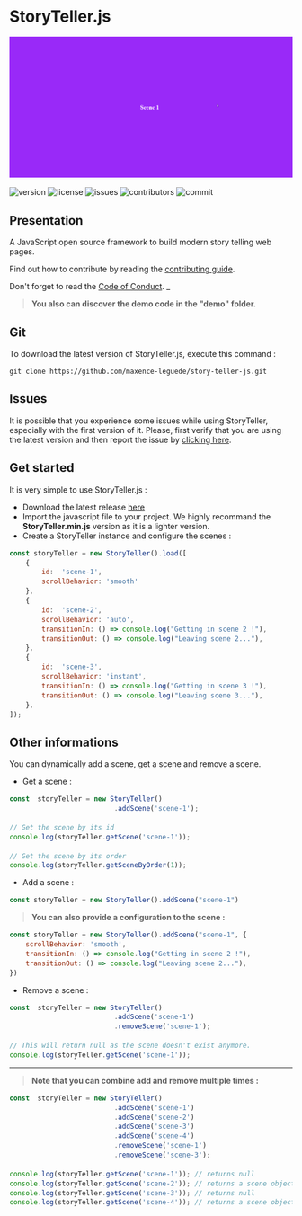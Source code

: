 # StoryTeller.js
![](demo.gif)


![version](https://img.shields.io/badge/version-1.0.0-green.svg) ![license](https://img.shields.io/github/license/maxence-leguede/story-teller-js) ![issues](https://img.shields.io/github/issues-raw/maxence-leguede/story-teller-js) ![contributors](https://img.shields.io/github/contributors/maxence-leguede/story-teller-js ) ![commit](https://img.shields.io/github/last-commit/maxence-leguede/story-teller-js)

## Presentation
A JavaScript open source framework to build modern story telling web pages.

Find out how to contribute by reading the [contributing guide](https://github.com/maxence-leguede/story-teller-js/blob/main/CONTRIBUTING.md).

Don't forget to read the [Code of Conduct](https://github.com/maxence-leguede/story-teller-js/blob/main/CODE-OF-CONDUCT.md).
_

> **You also can discover the demo code in the "demo" folder.**

## Git

To download the latest version of StoryTeller.js, execute this command : 

    git clone https://github.com/maxence-leguede/story-teller-js.git

## Issues

It is possible that you experience some issues while using StoryTeller, especially with the first version of it. Please,  first verify that you are using the latest version and then report the issue by [clicking here](https://github.com/maxence-leguede/story-teller-js/issues).

## Get started

It is very simple to use StoryTeller.js :

 - Download  the latest release [here](https://github.com/maxence-leguede/story-teller-js/releases)
- Import the javascript file to your project. We highly recommand the **StoryTeller.min.js** version as it is a lighter version.
- Create a StoryTeller instance and configure the scenes :

```javascript
const storyTeller = new StoryTeller().load([
	{
		id:  'scene-1',
		scrollBehavior: 'smooth'
	},
	{
		id:  'scene-2',
		scrollBehavior: 'auto',
		transitionIn: () => console.log("Getting in scene 2 !"),
		transitionOut: () => console.log("Leaving scene 2..."),
	},
	{
		id:  'scene-3',
		scrollBehavior: 'instant',
		transitionIn: () => console.log("Getting in scene 3 !"),
		transitionOut: () => console.log("Leaving scene 3..."),
	},
]);
```

## Other informations

You can dynamically add a scene, get a scene and remove a scene.

- Get a scene :
```javascript
const  storyTeller = new StoryTeller()
						  .addScene('scene-1');
						  
// Get the scene by its id
console.log(storyTeller.getScene('scene-1'));

// Get the scene by its order
console.log(storyTeller.getSceneByOrder(1));
```

- Add a scene : 
```javascript
const storyTeller = new StoryTeller().addScene("scene-1")
```

> **You can also provide a configuration to the scene :**

```javascript
const storyTeller = new StoryTeller().addScene("scene-1", {
	scrollBehavior: 'smooth',
	transitionIn: () => console.log("Getting in scene 2 !"),
	transitionOut: () => console.log("Leaving scene 2..."),
})
```

- Remove a scene :
```javascript
const  storyTeller = new StoryTeller()
						  .addScene('scene-1')
						  .removeScene('scene-1');
						  
// This will return null as the scene doesn't exist anymore.
console.log(storyTeller.getScene('scene-1'));
```

---
> **Note that you can combine add and remove multiple times :**

```javascript
const  storyTeller = new StoryTeller()
						  .addScene('scene-1')
						  .addScene('scene-2')
						  .addScene('scene-3')
						  .addScene('scene-4')
						  .removeScene('scene-1')
						  .removeScene('scene-3');

console.log(storyTeller.getScene('scene-1')); // returns null
console.log(storyTeller.getScene('scene-2')); // returns a scene object
console.log(storyTeller.getScene('scene-3')); // returns null
console.log(storyTeller.getScene('scene-4')); // returns a scene object
```